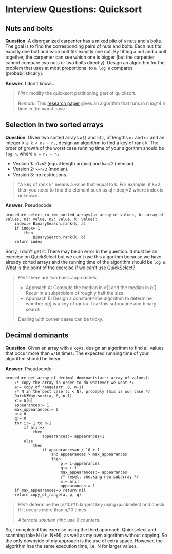 # Interview Questions: Quicksort

## **Nuts and bolts**

**Question**. A disorganized carpenter has a mixed pile of `n` nuts and `n` bolts. The goal is to find the corresponding pairs of nuts and bolts. Each nut fits exactly one bolt and each bolt fits exactly one nut. By fitting a nut and a bolt together, the carpenter can see which one is bigger (but the carpenter cannot compare two nuts or two bolts directly). Design an algorithm for the problem that uses at most proportional to `n log n` compares (probabilistically).

**Answer**. I don't know...

> *Hint:* modify the quicksort partitioning part of quicksort.
>
> R*emark*: This [research paper](http://www.cs.ucla.edu/~rafail/PUBLIC/17.pdf) gives an algorithm that runs in n log^4 n time in the worst case.

## Selection in two sorted arrays

**Question**. Given two sorted arrays `a[]` and `b[]`, of lengths `n₁` and `n₂` and an integer `0 ≤ k < n₁ + n₂`, design an algorithm to find a key of rank `k`. The order of growth of the worst case running time of your algorithm should be `log n`, where `n = n₁ + n₂`.

- Version 1: `n1=n2` (equal length arrays) and `k=n/2` (median).
- Version 2: `k=n/2` (median).
- Version 3: no restrictions. 

> "A key of rank k" means a value that equal to k. For example, if k=2, then you need to find the element such as a[index]=2 where index is unknown.

**Answer**. Pseudocode:

```pseudocode
procedure select_in_two_sorted_arrays(a: array of values, b: array of values, n1: value, n2: value, k: value):
	index:= BinarySearch.rank(k, a)
	if index=-1 
		then 
			BinarySearch.rank(k, b)
	return index
```

Sorry, I don't get it. There may be an error in the question. It must be an exercise on QuickSelect but we can't use this algorithm because we have already sorted arrays and the running time of the algorithm should be `log n`. What is the point of the exercise if we can't use QuickSelect?​

> *Hint*: there are two basic approaches.
>
> - Approach A: Compute the median in *a*[] and the median in *b*[]. Recur in a subproblem of roughly half the size.
> - Approach B: Design a constant-time algorithm to determine whether *a*[*i*] is a key of rank *k*. Use this subroutine and binary search.
>
> Dealing with corner cases can be tricky.

## Decimal dominants

**Question**. Given an array with `n` keys, design an algorithm to find all values that occur more than `n/10` times. The expected running time of your algorithm should be linear.

**Answer**. Pseudocode:

```pseudocode
procedure get_array_of_decimal_dominants(arr: array of values):
	/* copy the array in order to do whatever we want */
	a:= copy_of_range(arr, 0, n-1)
	/* N in the best case (c < N), probably this is our case */
	Quick3Way.sort(a, 0, n-1)
	x:= a[0]
	appearances:= 1
	max_appearances:= 0
	p:= 0
	q:= 0
	for i:= 1 to n-1
		if a[i]=x
			then
				appearances:= appearances+1
		else
			then
				if appearances=n / 10 + 1 
					and appearances > max_appearances
					then
						p:= i-appearances
						q:= i-1
						max_appearances:= appearances
						/* reset, checking new subarray */
						x:= a[i]
						appearances:= 1
	if max_appearances=0 return nil
	return copy_of_range(a, p, q)
```

> *Hint:* determine the (n/10)^th largest key using quickselect and check if it occurs more than n/10 times.
>
> *Alternate solution hint:* use 9 counters.

So, I completed this exercise using the third approach. Quickselect and scanning take N (i.e. N+N), as well as my own algorithm without copying. So the only downside of my approach is the use of extra space. However, the algorithm has the same execution time, i.e. N for larger values.